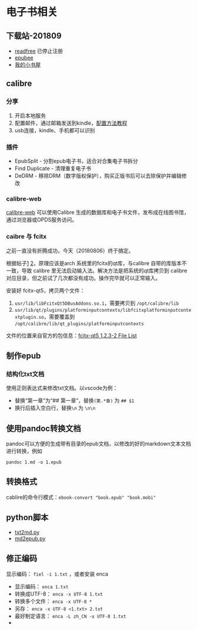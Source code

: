 # 电子书相关

## 下载站-201809

- [readfree](http://readfree.me/) 已停止注册
- [epubee](http://cn.epubee.com/)
- [我的小书屋](http://mebook.cc/)

## calibre

### 分享

1. 开启本地服务
2. 配置邮件，通过邮箱发送到kindle，[配置方法教程](https://bookfere.com/tools#calibre)
3. usb连接，kindle、手机都可以识别

### 插件

- EpubSplit - 分割epub电子书，适合对合集电子书拆分
- Find Duplicate - 清理重复电子书
- DeDRM - 移除DRM（数字版权保护），购买正版书后可以去除保护并编辑修改


### calibre-web

[calibre-web](https://github.com/janeczku/calibre-web) 可以使用Calibre 生成的数据库和电子书文件，发布成在线图书馆，通过浏览器或OPDS服务访问。

### caibre 与 fcitx

之前一直没有折腾成功，今天（20180806）终于搞定。

根据帖子[1](https://luyangp.github.io/fcitx-for-qt/) [2](https://groups.google.com/forum/#!topic/fcitx/9e4TI39_4sk)，原理应该是arch 系统里的fcitx的qt库，与calibre 自带的库版本不一致，导致 calibre 里无法启动输入法。解决方法是把系统的qt库拷贝到 calibre 对应目录，但之前试了几次都没有成功。操作完毕就可以正常输入。

安装好 fcitx-qt5，拷贝两个文件：

1. `usr/lib/libFcitxQt5DBusAddons.so.1`，需要拷贝到 `/opt/calibre/lib`
2. `usr/lib/qt/plugins/platforminputcontexts/libfcitxplatforminputcontextplugin.so`，需要覆盖到 `/opt/calibre/lib/qt_plugins/platforminputcontexts`

文件的位置来自官方的包信息：[fcitx-qt5 1.2.3-2 File List](https://www.archlinux.org/packages/community/x86_64/fcitx-qt5/files/)


## 制作epub

### 结构化txt文档

使用正则表达式来修改txt文档。以vscode为例：

* 替换“第一章”为“## 第一章”，替换`(第.*章)` 为 `## $1`
* 换行后插入空白行，替换`\n` 为 `\n\n`

## 使用pandoc转换文档

pandoc可以方便的生成带有目录的epub文档，以修改的好的markdown文本文档进行转换，例如

`pandoc 1.md -o 1.epub`

## 转换格式

cablire的命令行模式：`ebook-convert "book.epub" "book.mobi"`

## python脚本

- [txt2md.py](https://github.com/metaldudu/py/blob/master/txt2md.py)
- [md2epub.py](https://github.com/metaldudu/py/blob/master/md2epub.py)



## 修正编码

显示编码： `fiel -i 1.txt` ，或者安装 enca

- 显示编码： `enca 1.txt`
- 转换成UTF-8： `enca -x UTF-8 1.txt`
- 转换多个文件： `enca -x UTF-8 *`
- 另存： `enca -x UTF-8 <1.txt> 2.txt`
- 最好制定语言： `enca -L zh_CN -x UTF-8 1.txt`
- 

